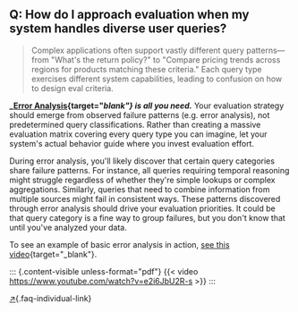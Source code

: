 ## Q: How do I approach evaluation when my system handles diverse user queries?

> Complex applications often support vastly different query patterns—from "What's the return policy?" to "Compare pricing trends across regions for products matching these criteria." Each query type exercises different system capabilities, leading to confusion on how to design eval criteria.

**_[Error Analysis](https://youtu.be/e2i6JbU2R-s?si=8p5XVxbBiioz69Xc){target="_blank"} is all you need._** Your evaluation strategy should emerge from observed failure patterns (e.g. error analysis), not predetermined query classifications. Rather than creating a massive evaluation matrix covering every query type you can imagine, let your system's actual behavior guide where you invest evaluation effort.

During error analysis, you'll likely discover that certain query categories share failure patterns. For instance, all queries requiring temporal reasoning might struggle regardless of whether they're simple lookups or complex aggregations. Similarly, queries that need to combine information from multiple sources might fail in consistent ways. These patterns discovered through error analysis should drive your evaluation priorities.  It could be that query category is a fine way to group failures, but you don't know that until you've analyzed your data.

To see an example of basic error analysis in action, [see this video](https://youtu.be/e2i6JbU2R-s?si=8p5XVxbBiioz69Xc){target="_blank"}.

::: {.content-visible unless-format="pdf"}
{{< video https://www.youtube.com/watch?v=e2i6JbU2R-s >}}
:::

[↗](/blog/posts/evals-faq/how-do-i-approach-evaluation-when-my-system-handles-diverse-user-queries.html){.faq-individual-link}